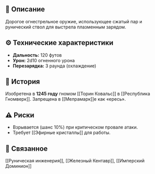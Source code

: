 
## 📜 Описание  
Дорогое огнестрельное оружие, использующее сжатый пар и рунический ствол для выстрела плазменным зарядом.  

## ⚙️ Технические характеристики  
- **Дальность:** 120 футов  
- **Урон:** 2d10 огненного урона  
- **Перезарядка:** 3 раунда (охлаждение)  

## 📅 История  
Изобретена в **1245 году** гномом [[Торин Ковальс]] в [[Республика Гномверк]]. Запрещена в [[Мелрамарк]]е как «ересь».  

## ⚠️ Риски  
- Взрывается (шанс 10%) при критическом провале атаки.  
- Требует [[Эфирные кристаллы]] для работы.  

## 🔗 Связанное  
[[Руническая инженерия]], [[Железный Кентавр]], [[Имперский Доминион]]  